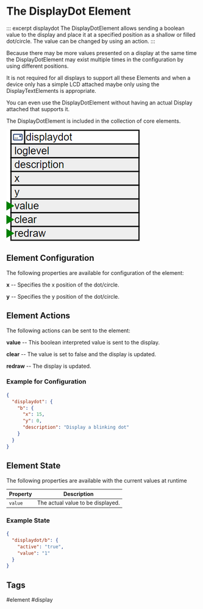 # The DisplayDot Element

::: excerpt displaydot
The DisplayDotElement allows sending a boolean value to the display and place it at a specified position as a shallow or filled dot/circle.
The value can be changed by using an action.
:::


Because there may be more values presented on a display at the same time the
DisplayDotElement may exist multiple times in the configuration by using different positions.

It is not required for all displays to support all these Elements and when a device only has a simple LCD
attached maybe only using the DisplayTextElements is appropriate.

You can even use the DisplayDotElement without having an actual Display attached that supports it.

The DisplayDotElement is included in the collection of core elements.

![DisplayDot Properties and Actions](/elements/displaydotapi.png)


## Element Configuration

The following properties are available for configuration of the element:

**x** -- Specifies the x position of the dot/circle.                                                          

**y** -- Specifies the y position of the dot/circle.                                                          

## Element Actions

The following actions can be sent to the element:

**value** -- This boolean interpreted value is sent to the display.

**clear** -- The value is set to false and the display is updated.

**redraw** -- The display is updated.                                                        


### Example for Configuration

```JSON
{
  "displaydot": {
    "b": {
      "x": 15,
      "y": 0,
      "description": "Display a blinking dot"
    }
  }
}
```

## Element State

The following properties are available with the current values at runtime

| Property | Description                       |
| -------- | --------------------------------- |
| `value`  | The actual value to be displayed. |

### Example State

```JSON
{
  "displaydot/b": {
    "active": "true",
    "value": "1"
  }
}
```


## Tags
#element #display
